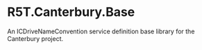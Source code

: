 # R5T.Canterbury.Base
An ICDriveNameConvention service definition base library for the Canterbury project.
